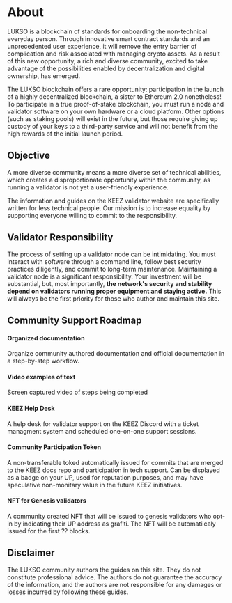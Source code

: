 # About

LUKSO is a blockchain of standards for onboarding the non-technical everyday person. Through innovative smart contract standards and an unprecedented user experience, it will remove the entry barrier of complication and risk associated with managing crypto assets. As a result of this new opportunity, a rich and diverse community, excited to take advantage of the possibilities enabled by decentralization and digital ownership, has emerged.

The LUKSO blockchain offers a rare opportunity: participation in the launch of a highly decentralized blockchain, a sister to Ethereum 2.0 nonetheless!
To participate in a true proof-of-stake blockchain, you must run a  node and validator software on your own hardware or a cloud platform. Other options (such as staking pools) will exist in the future, but those require giving up custody of your keys to a third-party service and will not benefit from the high rewards of the initial launch period.




## Objective

A more diverse community means a more diverse set of technical abilities, which creates a disproportionate opportunity within the community, as running a validator is not yet a user-friendly experience.

The information and guides on the KEEZ validator website are specifically written for less technical people. Our mission is to increase equality by supporting everyone willing to commit to the responsibility.


## Validator Responsibility

The process of setting up a validator node can be intimidating. You must interact with software through a command line, follow best security practices diligently, and commit to long-term maintenance. Maintaining a validator node is a significant responsibility. Your investment will be substantial, but, most importantly, **the network's security and stability depend on validators running proper equipment and staying active.** This will always be the first priority for those who author and maintain this site.

## Community Support Roadmap
#### Organized documentation
Organize community authored documentation and official documentation in a step-by-step workflow.
#### Video examples of text
Screen captured video of steps being completed
#### KEEZ Help Desk
A help desk for validator support on the KEEZ Discord with a ticket managment system and scheduled one-on-one support sessions.
#### Community Participation Token
A non-transferable toked automatically issued for commits that are merged to the KEEZ docs repo and participation in tech support. Can be displayed as a badge on your UP, used for reputation purposes, and may have speculative non-monitary value in the future KEEZ initiatives.
#### NFT for Genesis validators
A community created NFT that will be issued to genesis validators who opt-in by indicating their UP address as grafiti. The NFT will be automatiicaly issued for the first ?? blocks.


## Disclaimer
The LUKSO community authors the guides on this site. They do not constitute professional advice. The authors do not guarantee the accuracy of the information, and the authors are not responsible for any damages or losses incurred by following these guides.


